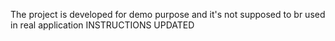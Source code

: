 The project is developed for demo purpose and it's not supposed to br used in real application 
INSTRUCTIONS UPDATED
